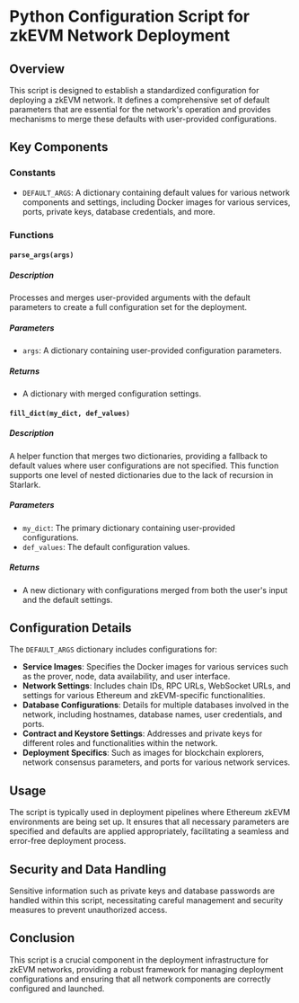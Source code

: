 # Python Configuration Script for zkEVM Network Deployment

## Overview

This script is designed to establish a standardized configuration for deploying a zkEVM network. It defines a comprehensive set of default parameters that are essential for the network's operation and provides mechanisms to merge these defaults with user-provided configurations.

## Key Components

### Constants

- `DEFAULT_ARGS`: A dictionary containing default values for various network components and settings, including Docker images for various services, ports, private keys, database credentials, and more.

### Functions

#### `parse_args(args)`

##### Description

Processes and merges user-provided arguments with the default parameters to create a full configuration set for the deployment.

##### Parameters

- `args`: A dictionary containing user-provided configuration parameters.

##### Returns

- A dictionary with merged configuration settings.

#### `fill_dict(my_dict, def_values)`

##### Description

A helper function that merges two dictionaries, providing a fallback to default values where user configurations are not specified. This function supports one level of nested dictionaries due to the lack of recursion in Starlark.

##### Parameters

- `my_dict`: The primary dictionary containing user-provided configurations.
- `def_values`: The default configuration values.

##### Returns

- A new dictionary with configurations merged from both the user's input and the default settings.

## Configuration Details

The `DEFAULT_ARGS` dictionary includes configurations for:

- **Service Images**: Specifies the Docker images for various services such as the prover, node, data availability, and user interface.
- **Network Settings**: Includes chain IDs, RPC URLs, WebSocket URLs, and settings for various Ethereum and zkEVM-specific functionalities.
- **Database Configurations**: Details for multiple databases involved in the network, including hostnames, database names, user credentials, and ports.
- **Contract and Keystore Settings**: Addresses and private keys for different roles and functionalities within the network.
- **Deployment Specifics**: Such as images for blockchain explorers, network consensus parameters, and ports for various network services.

## Usage

The script is typically used in deployment pipelines where Ethereum zkEVM environments are being set up. It ensures that all necessary parameters are specified and defaults are applied appropriately, facilitating a seamless and error-free deployment process.

## Security and Data Handling

Sensitive information such as private keys and database passwords are handled within this script, necessitating careful management and security measures to prevent unauthorized access.

## Conclusion

This script is a crucial component in the deployment infrastructure for zkEVM networks, providing a robust framework for managing deployment configurations and ensuring that all network components are correctly configured and launched.

